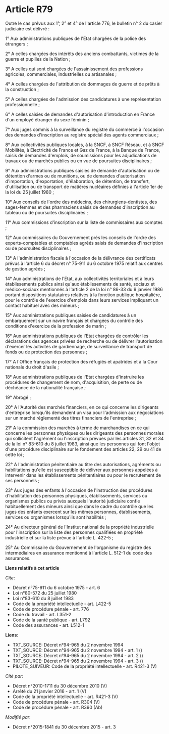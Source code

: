 # Article R79

Outre le cas prévus aux 1°, 2° et 4° de l'article 776, le bulletin n° 2 du casier judiciaire est délivré : 

1° Aux administrations publiques de l'Etat chargées de la police des étrangers ; 

2° A celles chargées des intérêts des anciens combattants, victimes de la guerre et pupilles de la Nation ; 

3° A celles qui sont chargées de l'assainissement des professions agricoles, commerciales, industrielles ou artisanales ; 

4° A celles chargées de l'attribution de dommages de guerre et de prêts à la construction ; 

5° A celles chargées de l'admission des candidatures à une représentation professionnelle ; 

6° A celles saisies de demandes d'autorisation d'introduction en France d'un employé étranger du sexe féminin ; 

7° Aux juges commis à la surveillance du registre du commerce à l'occasion des demandes d'inscription au registre spécial des
agents commerciaux ; 

8° Aux collectivités publiques locales, à la SNCF, à SNCF Réseau, et à SNCF Mobilités, à Electricité de France et Gaz de
France, à la Banque de France, saisis de demandes d'emplois, de soumissions pour les adjudications de travaux ou de marchés
publics ou en vue de poursuites disciplinaires ; 

9° Aux administrations publiques saisies de demande d'autorisation ou de détention d'armes ou de munitions, ou de demandes
d'autorisation d'importation, d'exportation, d'élaboration, de détention, de transfert, d'utilisation ou de transport de
matières nucléaires définies à l'article 1er de la loi du 25 juillet 1980 ; 

10° Aux conseils de l'ordre des médecins, des chirurgiens-dentistes, des sages-femmes et des pharmaciens saisis de demandes
d'inscription au tableau ou de poursuites disciplinaires ; 

11° Aux commissions d'inscription sur la liste de commissaires aux comptes ; 

12° Aux commissaires du Gouvernement près les conseils de l'ordre des experts-comptables et comptables agréés saisis de
demandes d'inscription ou de poursuites disciplinaires ; 

13° A l'administration fiscale à l'occasion de la délivrance des certificats prévus à l'article 6 du décret n° 75-911 du 6
octobre 1975 relatif aux centres de gestion agréés ; 

14° Aux administrations de l'Etat, aux collectivités territoriales et à leurs établissements publics ainsi qu'aux
établissements de santé, sociaux et médico-sociaux mentionnés à l'article 2 de la loi n° 86-33 du 9 janvier 1986 portant
dispositions statutaires relatives à la fonction publique hospitalière, pour le contrôle de l'exercice d'emplois dans leurs
services impliquant un contact habituel avec des mineurs ;

15° Aux administrations publiques saisies de candidatures à un embarquement sur un navire français et chargées du contrôle
des conditions d'exercice de la profession de marin ; 

16° Aux administrations publiques de l'Etat chargées de contrôler les déclarations des agences privées de recherche ou de
délivrer l'autorisation d'exercer les activités de gardiennage, de surveillance de transport de fonds ou de protection des
personnes ; 

17° A l'Office français de protection des réfugiés et apatrides et à la Cour nationale du droit d'asile ; 

18° Aux administrations publiques de l'Etat chargées d'instruire les procédures de changement de nom, d'acquisition, de perte
ou de déchéance de la nationalité française ; 

19° Abrogé ; 

20° A l'Autorité des marchés financiers, en ce qui concerne les dirigeants d'entreprise lorsqu'ils demandent un visa pour
l'admission aux négociations sur un marché réglementé des titres financiers de l'entreprise ; 

21° A la commission des marchés à terme de marchandises en ce qui concerne les personnes physiques ou les dirigeants des
personnes morales qui sollicitent l'agrément ou l'inscription prévues par les articles 31, 32 et 34 de la loi n° 83-610 du 8
juillet 1983, ainsi que les personnes qui font l'objet d'une procédure disciplinaire sur le fondement des articles 22, 29 ou
41 de cette loi ; 

22° A l'administration pénitentiaire au titre des autorisations, agréments ou habilitations qu'elle est susceptible de
délivrer aux personnes appelées à intervenir dans les établissements pénitentiaires ou pour le recrutement de ses
personnels ; 

23° Aux juges des enfants à l'occasion de l'instruction des procédures d'habilitation des personnes physiques,
établissements, services ou organismes publics ou privés auxquels l'autorité judiciaire confie habituellement des mineurs
ainsi que dans le cadre du contrôle que les juges des enfants exercent sur les mêmes personnes, établissements, services ou
organismes lorsqu'ils sont habilités ; 

24° Au directeur général de l'Institut national de la propriété industrielle pour l'inscription sur la liste des personnes
qualifiées en propriété industrielle et sur la liste prévue à l'article L. 422-5 ; 

25° Au Commissaire du Gouvernement de l'organisme du registre des intermédiaires en assurance mentionné à l'article L. 512-1
du code des assurances.

**Liens relatifs à cet article**

_Cite_:

  - Décret n°75-911 du 6 octobre 1975 - art. 6
  - Loi n°80-572 du 25 juillet 1980
  - Loi n°83-610 du 8 juillet 1983
  - Code de la propriété intellectuelle - art. L422-5
  - Code de procédure pénale - art. 776
  - Code du travail - art. L351-2
  - Code de la santé publique - art. L792
  - Code des assurances - art. L512-1

**Liens**:

  - TXT_SOURCE: Décret n°94-965 du 2 novembre 1994
  - TXT_SOURCE: Décret n°94-965 du 2 novembre 1994 - art. 1 ()
  - TXT_SOURCE: Décret n°94-965 du 2 novembre 1994 - art. 2 ()
  - TXT_SOURCE: Décret n°94-965 du 2 novembre 1994 - art. 3 ()
  - PILOTE_SUIVEUR: Code de la propriété intellectuelle - art. R421-3 (V)

_Cité par_:

  - Décret n°2010-1711 du 30 décembre 2010 (V)
  - Arrêté du 21 janvier 2016 - art. 1 (V)
  - Code de la propriété intellectuelle - art. R421-3 (V)
  - Code de procédure pénale - art. R304 (V)
  - Code de procédure pénale - art. R390 (Ab)

_Modifié par_:

  - Décret n°2015-1841 du 30 décembre 2015 - art. 3

